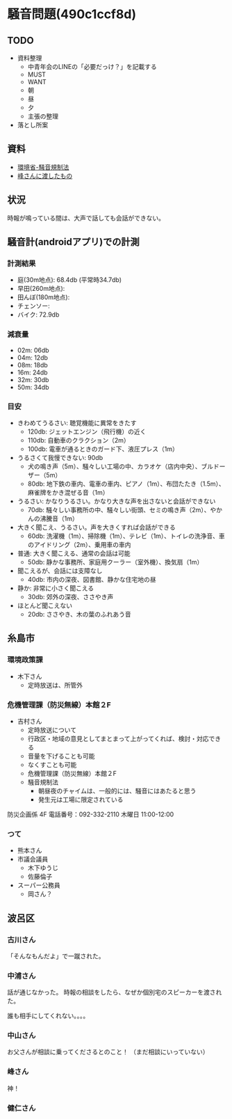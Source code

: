 # 騒音問題(490c1ccf8d)
## TODO
- 資料整理
  - 中青年会のLINEの「必要だっけ？」を記載する
  - MUST
  - WANT
  - 朝
  - 昼
  - 夕
  - 主張の整理
- 落とし所案

## 資料
- [環境省-騒音規制法](https://www.env.go.jp/content/000190185.pdf)
- [峰さんに渡したもの](https://docs.google.com/document/d/1Kl3TdrkXemSsqc9cWvv-bc63JTZ6mupv6w7rgbgcktc/edit#heading=h.4j84rs41lrft)

## 状況
時報が鳴っている間は、大声で話しても会話ができない。

## 騒音計(androidアプリ)での計測
### 計測結果
- 庭(30m地点): 68.4db (平常時34.7db)
- 早田(260m地点):
- 田んぼ(180m地点):
- チェンソー:
- バイク: 72.9db

### 減衰量
- 02m: 06db
- 04m: 12db
- 08m: 18db
- 16m: 24db
- 32m: 30db
- 50m: 34db

### 目安
- きわめてうるさい: 聴覚機能に異常をきたす
  - 120db: ジェットエンジン（飛行機）の近く
  - 110db: 自動車のクラクション（2m）
  - 100db: 電車が通るときのガード下、液圧プレス（1m）
- うるさくて我慢できない: 90db
  - 犬の鳴き声（5m）、騒々しい工場の中、カラオケ（店内中央）、ブルドーザー（5m）
  - 80db: 地下鉄の車内、電車の車内、ピアノ（1m）、布団たたき（1.5m）、麻雀牌をかき混ぜる音（1m）
- うるさい: かなりうるさい。かなり大きな声を出さないと会話ができない
  - 70db: 騒々しい事務所の中、騒々しい街頭、セミの鳴き声（2m）、やかんの沸騰音（1m）
- 大きく聞こえ、うるさい。声を大きくすれば会話ができる
  - 60db: 洗濯機（1m）、掃除機（1m）、テレビ（1m）、トイレの洗浄音、車のアイドリング（2m）、乗用車の車内
- 普通: 大きく聞こえる、通常の会話は可能
  - 50db: 静かな事務所、家庭用クーラー（室外機）、換気扇（1m）
- 聞こえるが、会話には支障なし
  - 40db: 市内の深夜、図書館、静かな住宅地の昼
- 静か: 非常に小さく聞こえる
  - 30db: 郊外の深夜、ささやき声
- ほとんど聞こえない
  - 20db: ささやき、木の葉のふれあう音

## 糸島市
### 環境政策課
- 木下さん
  - 定時放送は、所管外

### 危機管理課（防災無線）本館２F
- 吉村さん
  - 定時放送について
  - 行政区・地域の意見としてまとまって上がってくれば、検討・対応できる
  - 音量を下げることも可能
  - なくすことも可能
  - 危機管理課（防災無線）本館２F
  - 騒音規制法
    - 朝昼夜のチャイムは、一般的には、騒音にはあたると思う
    - 発生元は工場に限定されている

防災企画係 4F
電話番号：092-332-2110
木曜日 11:00-12:00

### つて
- 熊本さん
- 市議会議員
  - 木下ゆうじ
  - 佐藤倫子
- スーパー公務員
  - 岡さん？


## 波呂区
### 古川さん
「そんなもんだよ」で一蹴された。

### 中浦さん
話が通じなかった。
時報の相談をしたら、なぜか個別宅のスピーカーを渡された。

誰も相手にしてくれない。。。。

### 中山さん
お父さんが相談に乗ってくださるとのこと！
（まだ相談にいっていない）

### 峰さん
神！


### 健仁さん

